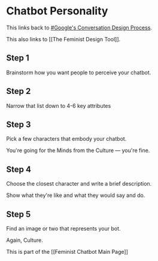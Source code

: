 # Chatbot Personality

This links back to [#Google's Conversation Design Process](https://designguidelines.withgoogle.com/conversation/conversation-design-process/create-a-persona.html#create-a-persona-how-do-i-create-one).

This also links to [[The Feminist Design Tool]].

## Step 1

Brainstorm how you want people to perceive your chatbot.

## Step 2

Narrow that list down to 4-6 key attributes

## Step 3

Pick a few characters that embody your chatbot.

You're going for the Minds from the Culture — you're fine.

## Step 4

Choose the closest character and write a brief description.

Show what they're like and what they would say and do.

## Step 5

Find an image or two that represents your bot. 

Again, Culture.

This is part of the [[Feminist Chatbot Main Page]]

